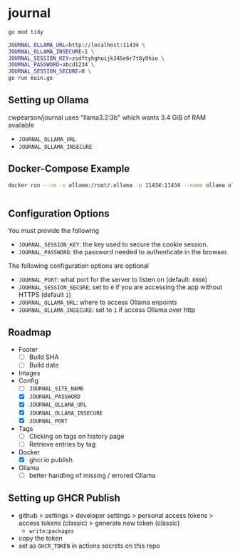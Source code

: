 # journal

```bash
go mod tidy

JOURNAL_OLLAMA_URL=http://localhost:11434 \
JOURNAL_OLLAMA_INSECURE=1 \
JOURNAL_SESSION_KEY=zsdftyhghuijk345e6r7t8y9hio \
JOURNAL_PASSWORD=abcd1234 \
JOURNAL_SESSION_SECURE=0 \
go run main.go
```

## Setting up Ollama

cwpearson/journal uses "llama3.2:3b" which wants 3.4 GiB of RAM available

* `JOURNAL_OLLAMA_URL`
* `JOURNAL_OLLAMA_INSECURE`

## Docker-Compose Example

```bash
docker run --rm -v ollama:/root/.ollama -p 11434:11434 --name ollama ollama/ollama
```

```yaml

```

## Configuration Options

You must provide the following

* `JOURNAL_SESSION_KEY`: the key used to secure the cookie session.
* `JOURNAL_PASSWORD`: the password needed to authenticate in the browser.

The following configuration options are optional

* `JOURNAL_PORT`: what port for the server to listen on (default: `8080`)
* `JOURNAL_SESSION_SECURE`: set to `0` if you are accessing the app without HTTPS (default `1`)
* `JOURNAL_OLLAMA_URL`: where to access Ollama enpoints
* `JOURNAL_OLLAMA_INSECURE`: set to `1` if access Ollama over http

## Roadmap

- Footer
  - [ ] Build SHA
  - [ ] Build date
- Images
- Config
  - [ ] `JOURNAL_SITE_NAME`
  - [x] `JOURNAL_PASSWORD`
  - [x] `JOURNAL_OLLAMA_URL`
  - [x] `JOURNAL_OLLAMA_INSECURE`
  - [x] `JOURNAL_PORT`
- Tags
  - [ ] Clicking on tags on history page
  - [ ] Retrieve entries by tag
- Docker
  - [x] ghcr.io publish
- Ollama
  - [ ] better handling of missing / errored Ollama

## Setting up GHCR Publish

* github > settings > developer settings > personal access tokens > access tokens (classic) > generate new token (classic)
  * `write:packages`
* copy the token
* set as `GHCR_TOKEN` in actions secrets on this repo